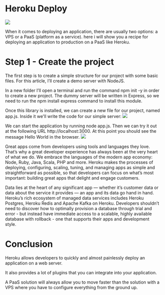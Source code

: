 # Heroku Deploy
![](https://uploads.sitepoint.com/wp-content/uploads/2015/01/1421825741heroku-deployment.jpg)


When it comes to deploying an application, there are usually two options: a VPS or a PaaS (platform as a service).
here i  will show you a recipe for deploying an application to production on a PaaS like Heroku.

# Step 1 - Create the project

The first step is to create a simple structure for our project with some basic files. For this article, I’ll create a demo server with NodeJS.

In a new folder I’ll open a terminal and run the command npm init -y in order to create a new project.  The dummy server will be written in Express, so we need to run the npm install express command to install this module.

Once this library is installed, we can create a new file for our project, named app.js. Inside it we'll write the code for our simple server:
![](https://www.freecodecamp.org/news/content/images/2020/08/server.png)


We can start the application by running node app.js. Then we can try it out at the following URL http://localhost:3000. At this point you should see the message Hello World in the browser.
![](https://www.freecodecamp.org/news/content/images/2020/08/output.PNG)


 

Great apps come from developers using tools and languages they love. That’s why a great developer experience has always been at the very heart of what we do. We embrace the languages of the modern app economy: Node, Ruby, Java, Scala, PHP and more.
Heroku makes the processes of deploying, configuring, scaling, tuning, and managing apps as simple and straightforward as possible, so that developers can focus on what’s most important: building great apps that delight and engage customers.
 

Data lies at the heart of any significant app — whether it’s customer data or data about the service it provides — an app and its data go hand in hand. Heroku’s rich ecosystem of managed data services includes Heroku Postgres, Heroku Redis and Apache Kafka on Heroku.
Developers shouldn’t need to discover how to optimally provision a database through trial and error - but instead have immediate access to a scalable, highly available database with rollback - one that supports their apps and development style.


# Conclusion
Heroku allows developers to quickly and almost painlessly deploy an application on a web server.

It also provides a lot of plugins that you can integrate into your application.

A PaaS solution will always allow you to move faster than the solution with a VPS where you have to configure everything from the ground up.